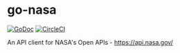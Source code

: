 # go-nasa

[![GoDoc](http://img.shields.io/badge/godoc-reference-blue.svg)](http://godoc.org/github.com/aaronraff/go-nasa)
[![CircleCI](https://circleci.com/gh/aaronraff/go-nasa.svg?style=svg)](https://circleci.com/gh/aaronraff/go-nasa)

An API client for NASA's Open APIs - https://api.nasa.gov/
